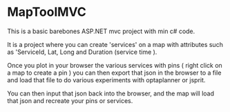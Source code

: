 # MapToolMVC


This is a basic barebones ASP.NET mvc project with min c# code.

It is a project where you can create 'services' on a map with attributes such as 'ServiceId, Lat, Long and Duration (service time ).

Once you plot in your browser the various services with pins ( right click on a map to create a pin ) you can then export that json
in the browser to a file and load that file to do various experiments with optaplanner or jsprit.

You can then input that json back into the browser, and the map will load that json and recreate your pins or services.
